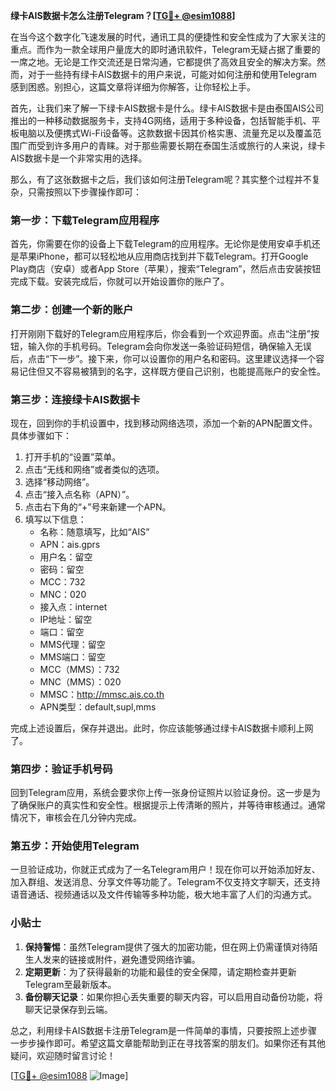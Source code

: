 **绿卡AIS数据卡怎么注册Telegram？[[TG💪+ @esim1088](https://t.me/s/esim1088)]**

在当今这个数字化飞速发展的时代，通讯工具的便捷性和安全性成为了大家关注的重点。而作为一款全球用户量庞大的即时通讯软件，Telegram无疑占据了重要的一席之地。无论是工作交流还是日常沟通，它都提供了高效且安全的解决方案。然而，对于一些持有绿卡AIS数据卡的用户来说，可能对如何注册和使用Telegram感到困惑。别担心，这篇文章将详细为你解答，让你轻松上手。

首先，让我们来了解一下绿卡AIS数据卡是什么。绿卡AIS数据卡是由泰国AIS公司推出的一种移动数据服务卡，支持4G网络，适用于多种设备，包括智能手机、平板电脑以及便携式Wi-Fi设备等。这款数据卡因其价格实惠、流量充足以及覆盖范围广而受到许多用户的青睐。对于那些需要长期在泰国生活或旅行的人来说，绿卡AIS数据卡是一个非常实用的选择。

那么，有了这张数据卡之后，我们该如何注册Telegram呢？其实整个过程并不复杂，只需按照以下步骤操作即可：

### 第一步：下载Telegram应用程序

首先，你需要在你的设备上下载Telegram的应用程序。无论你是使用安卓手机还是苹果iPhone，都可以轻松地从应用商店找到并下载Telegram。打开Google Play商店（安卓）或者App Store（苹果），搜索“Telegram”，然后点击安装按钮完成下载。安装完成后，你就可以开始设置你的账户了。

### 第二步：创建一个新的账户

打开刚刚下载好的Telegram应用程序后，你会看到一个欢迎界面。点击“注册”按钮，输入你的手机号码。Telegram会向你发送一条验证码短信，确保输入无误后，点击“下一步”。接下来，你可以设置你的用户名和密码。这里建议选择一个容易记住但又不容易被猜到的名字，这样既方便自己识别，也能提高账户的安全性。

### 第三步：连接绿卡AIS数据卡

现在，回到你的手机设置中，找到移动网络选项，添加一个新的APN配置文件。具体步骤如下：
1. 打开手机的“设置”菜单。
2. 点击“无线和网络”或者类似的选项。
3. 选择“移动网络”。
4. 点击“接入点名称（APN）”。
5. 点击右下角的“+”号来新建一个APN。
6. 填写以下信息：
   - 名称：随意填写，比如“AIS”
   - APN：ais.gprs
   - 用户名：留空
   - 密码：留空
   - MCC：732
   - MNC：020
   - 接入点：internet
   - IP地址：留空
   - 端口：留空
   - MMS代理：留空
   - MMS端口：留空
   - MCC（MMS）：732
   - MNC（MMS）：020
   - MMSC：http://mmsc.ais.co.th
   - APN类型：default,supl,mms

完成上述设置后，保存并退出。此时，你应该能够通过绿卡AIS数据卡顺利上网了。

### 第四步：验证手机号码

回到Telegram应用，系统会要求你上传一张身份证照片以验证身份。这一步是为了确保账户的真实性和安全性。根据提示上传清晰的照片，并等待审核通过。通常情况下，审核会在几分钟内完成。

### 第五步：开始使用Telegram

一旦验证成功，你就正式成为了一名Telegram用户！现在你可以开始添加好友、加入群组、发送消息、分享文件等功能了。Telegram不仅支持文字聊天，还支持语音通话、视频通话以及文件传输等多种功能，极大地丰富了人们的沟通方式。

### 小贴士

1. **保持警惕**：虽然Telegram提供了强大的加密功能，但在网上仍需谨慎对待陌生人发来的链接或附件，避免遭受网络诈骗。
2. **定期更新**：为了获得最新的功能和最佳的安全保障，请定期检查并更新Telegram至最新版本。
3. **备份聊天记录**：如果你担心丢失重要的聊天内容，可以启用自动备份功能，将聊天记录保存到云端。

总之，利用绿卡AIS数据卡注册Telegram是一件简单的事情，只要按照上述步骤一步步操作即可。希望这篇文章能帮助到正在寻找答案的朋友们。如果你还有其他疑问，欢迎随时留言讨论！

[[TG💪+ @esim1088](https://t.me/s/esim1088) ![Image](https://i.postimg.cc/4NQfJmqS/Snipaste-2025-05-13-00-14-12.png)]